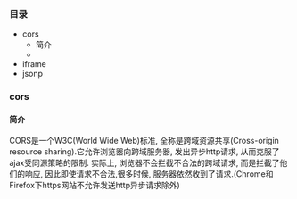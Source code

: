 ### 目录

- cors
  - 简介
  - 
- iframe
- jsonp

### cors

#### 简介

CORS是一个W3C(World Wide Web)标准, 全称是跨域资源共享(Cross-origin resource sharing).它允许浏览器向跨域服务器, 发出异步http请求, 从而克服了ajax受同源策略的限制. 实际上, 浏览器不会拦截不合法的跨域请求, 而是拦截了他们的响应, 因此即使请求不合法,很多时候, 服务器依然收到了请求.(Chrome和Firefox下https网站不允许发送http异步请求除外)